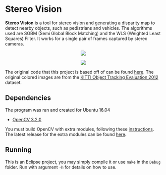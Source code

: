 # Stereo Vision

**Stereo Vision** is a tool for stereo vision and generating a disparity map to detect nearby objects, such as pedistrians and vehicles. The algorithms used are SGBM (Semi Global Block Matching) and the WLS (Weighted Least Squares) Filter. It works for a single pair of frames captured by stereo cameras.



<p align="center"> 
<img src="https://github.com/k22jung/stereo_vision/blob/master/output/disparity_filtered.jpg">
</p>
<p align="center"> 
<img src="https://github.com/k22jung/stereo_vision/blob/master/output/left_image.jpg">
</p>

The original code that this project is based off of can be found [here](https://github.com/opencv/opencv_contrib/blob/master/modules/ximgproc/samples/disparity_filtering.cpp). The original colored images are from the [KITTI Object Tracking Evaluation 2012](http://www.cvlibs.net/datasets/kitti/eval_tracking.php) dataset.
 

## Dependencies

The program was ran and created for Ubuntu 16.04
- [OpenCV 3.2.0](http://opencv.org/releases.html)

You must build OpenCV with extra modules, following these [instructions](https://github.com/opencv/opencv_contrib). The latest release for the extra modules can be found [here](https://github.com/opencv/opencv_contrib/releases).

## Running

This is an Eclipse project, you may simply compile it or use `make` in the `Debug` folder. Run with argument `-h` for details on how to use.




